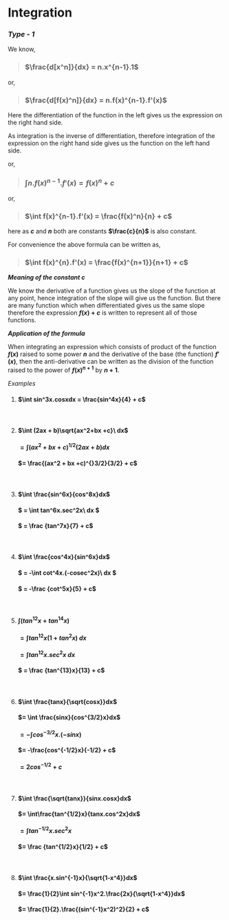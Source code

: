 # Integration

### *Type - 1*

We know,

> ### $\frac{d[x^n]}{dx} = n.x^{n-1}.1$

or,

> ### $\frac{d[f(x)^n]}{dx} = n.f(x)^{n-1}.f'(x)$

Here the differentiation of the function in the left gives us the expression on the right hand side.

As integration is the inverse of differentiation, therefore integration of the expression on the right  hand side gives us the function on the left hand side.

or,

> ### $\int n.f(x)^{n-1}.f'(x) = f(x)^n + c$

or,

> ### $\int f(x)^{n-1}.f'(x) = \frac{f(x)^n}{n} + c$

here as **$c$** and **$n$** both are constants **$\frac{c}{n}$** is also constant.

For convenience the above formula can be written as,

> ### $\int f(x)^{n}.f'(x) = \frac{f(x)^{n+1}}{n+1} + c$



***Meaning of the constant $c$***

We know the derivative of a function gives us the slope of the function at any point, hence integration of the slope will give us the function. But there are many function which when differentiated gives us the same slope therefore the expression **$f(x) + c$** is written to represent all of those functions. 

***Application of the formula***

When integrating an expression which consists of product of the function **$f(x)$** raised to some power **$n$** and the derivative of the base (the function) **$f'(x)$**, then the anti-derivative can be written as the division of the function raised to the power of **$f(x)^{n+1}$** by **$n+1$**. 

*Examples*

1. #### $\int sin^3x.cosxdx = \frac{sin^4x}{4} + c$

   ​

2. #### $\int (2ax + b)\sqrt{ax^2+bx +c}\ dx$

   #### $= \int (ax^2+bx +c)^{1/2}(2ax + b)dx$

   #### $= \frac{(ax^2 + bx +c)^{}3/2}{3/2} + c$

   ​

3. #### $\int \frac{sin^6x}{cos^8x}dx$

   #### $ = \int tan^6x.sec^2x\ dx $

   #### $ = \frac {tan^7x}{7} + c$

   ​

4. #### $\int \frac{cos^4x}{sin^6x}dx$

   #### $ = -\int cot^4x.(-cosec^2x)\ dx $

   #### $ = -\frac {cot^5x}{5} + c$

   ​



5. #### $\int (tan^{12}x + tan^{14}x)$

   #### $= \int tan^{12}x(1  +  tan^2x)\ dx$

   #### $= \int tan^{12}x.sec^2x\ dx$

   #### $ = \frac {tan^{13}x}{13} + c$

   ​



6. #### $\int \frac{tanx}{\sqrt{cosx}}dx$

   #### $= \int \frac{sinx}{cos^{3/2}x}dx$

   #### $= -\int cos^{-3/2}x.(-sinx)$

   #### $= -\frac{cos^{-1/2}x}{-1/2} + c$

   #### $= 2cos^{-1/2}   + c$

   ​



7. #### $\int \frac{\sqrt{tanx}}{sinx.cosx}dx$

   #### $= \int\frac{tan^{1/2}x}{tanx.cos^2x}dx$

   #### $= \int tan^{-1/2}x.sec^2x$

   #### $= \frac {tan^{1/2}x}{1/2} + c$

   ​



8. #### $\int \frac{x.sin^{-1}x}{\sqrt{1-x^4}}dx$

   #### $= \frac{1}{2}\int sin^{-1}x^2.\frac{2x}{\sqrt{1-x^4}}dx$

   #### $= \frac{1}{2}.\frac{(sin^{-1}x^2)^2}{2} + c$



